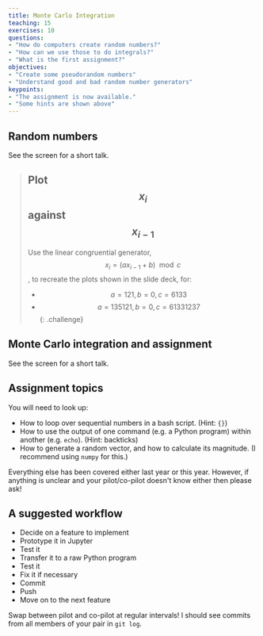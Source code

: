 ```yaml
---
title: Monte Carlo Integration
teaching: 15
exercises: 10
questions:
- "How do computers create random numbers?"
- "How can we use those to do integrals?"
- "What is the first assignment?"
objectives:
- "Create some pseudorandom numbers"
- "Understand good and bad random number generators"
keypoints:
- "The assignment is now available."
- "Some hints are shown above"
---
```



## Random numbers

See the screen for a short talk.

> ## Plot $$x_i$$ against $$x_{i-1}$$
> Use the linear congruential generator,
> $$x_i = (ax_{i-1} + b) \mod c$$,
> to recreate the plots shown in the slide deck,
> for:
> 
> * $$a=121, b=0, c=6133$$
> * $$a=135121, b=0, c=61331237$$
{: .challenge}

## Monte Carlo integration and assignment

See the screen for a short talk.

## Assignment topics

You will need to look up:

* How to loop over sequential numbers in a bash script. (Hint: `{}`)
* How to use the output of one command (e.g. a Python program) within another
  (e.g. `echo`). (Hint: backticks)
* How to generate a random vector, and how to calculate its magnitude.
  (I recommend using `numpy` for this.)

Everything else has been covered either last year or this year.
However, if anything is unclear and your pilot/co-pilot doesn't know either 
then please ask!


## A suggested workflow

* Decide on a feature to implement
* Prototype it in Jupyter
* Test it
* Transfer it to a raw Python program
* Test it
* Fix it if necessary
* Commit
* Push
* Move on to the next feature

Swap between pilot and co-pilot at regular intervals! I should see
commits from all members of your pair in `git log`.